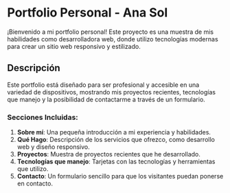 # Portfolio Personal - Ana Sol

¡Bienvenido a mi portfolio personal! Este proyecto es una muestra de mis habilidades como desarrolladora web, donde utilizo tecnologías modernas para crear un sitio web responsivo y estilizado. 

## Descripción

Este portfolio está diseñado para ser profesional y accesible en una variedad de dispositivos, mostrando mis proyectos recientes, tecnologías que manejo y la posibilidad de contactarme a través de un formulario. 

### Secciones Incluidas:
1. **Sobre mí**: Una pequeña introducción a mi experiencia y habilidades.
2. **Qué Hago**: Descripción de los servicios que ofrezco, como desarrollo web y diseño responsivo.
3. **Proyectos**: Muestra de proyectos recientes que he desarrollado.
4. **Tecnologías que manejo**: Tarjetas con las tecnologías y herramientas que utilizo.
5. **Contacto**: Un formulario sencillo para que los visitantes puedan ponerse en contacto.
